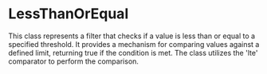 # LessThanOrEqual

This class represents a filter that checks if a value is less than or equal to a specified threshold. It provides a mechanism for comparing values against a defined limit, returning true if the condition is met. The class utilizes the &#x27;lte&#x27; comparator to perform the comparison.



